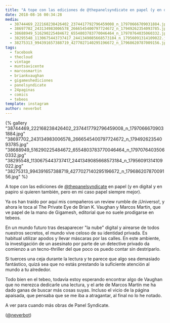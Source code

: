 ```yaml
---
title: "A tope con las ediciones de @thepanelsyndicate en papel (y en digital y en papiro si quieren también, pero en mi caso papel siempre mejor)"
date: 2018-08-16 00:34:28
media: 
  - 38744469_222168238426402_2374417792796459008_n_17970666709031884.jpg
  - 38697702_243134983006578_2666545400797724672_n_17949262354093785.jpg
  - 38688949_516290225484672_6554803783770046464_n_17970764035060332.jpg
  - 38295548_1130675443737417_2441349085668573184_n_17956091314109022.jpg
  - 38275313_994391657388719_4277027140295196672_n_17968620787009156.jpg
tags: 
  - facebook
  - thecloud
  - vintage
  - muntsavicente
  - marcosmartin
  - briankvaughan
  - gigameshediciones
  - panelsyndicate
  - 24paginas
  - comics
  - tebeos
template: instagram
author: neverbot
---
```


{% gallery "38744469_222168238426402_2374417792796459008_n_17970666709031884.jpg" "38697702_243134983006578_2666545400797724672_n_17949262354093785.jpg" "38688949_516290225484672_6554803783770046464_n_17970764035060332.jpg" "38295548_1130675443737417_2441349085668573184_n_17956091314109022.jpg" "38275313_994391657388719_4277027140295196672_n_17968620787009156.jpg" %}

A tope con las ediciones de [@thepanelsyndicate](https://instagram.com/thepanelsyndicate) en papel (y en digital y en papiro si quieren también, pero en mi caso papel siempre mejor).

Ya os han traído por aquí mis compañeros un review rumble de ¡Universo!, y ahora le toca al The Private Eye de Brian K. Vaughan y Marcos Martin, que ve papel de la mano de Gigamesh, editorial que no suele prodigarse en tebeos.

En un mundo futuro tras desaparecer "la nube" digital y airearse de todos nuestros secretos, el mundo vive celoso de su identidad privada. Es habitual utilizar apodos y llevar máscaras por las calles. En este ambiente, la investigación de un asesinato por parte de un detective privado da comienzo a un tecno-thriller del que poco os puedo contar sin destriparlo.

Si tuerces una ceja durante la lectura y te parece que algo sea demasiado fantástico, quizá sea que no estás prestando la suficiente atención al mundo a tu alrededor.

Todo bien en el tebeo, todavía estoy esperando encontrar algo de Vaughan que no merezca dedicarle una lectura, y el arte de Marcos Martín me ha dado ganas de buscar más cosas suyas. Incluso el vicio de la página apaisada, que pensaba que se me iba a atragantar, al final no lo he notado.

A ver para cuando más obras de Panel Syndicate.

([@neverbot](https://instagram.com/neverbot))

